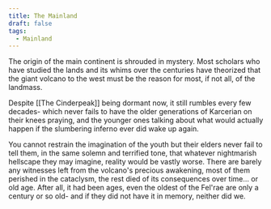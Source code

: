 ```yaml
---
title: The Mainland
draft: false
tags:
  - Mainland
---
```

The origin of the main continent is shrouded in mystery. Most scholars who have studied the lands and its whims over the centuries have theorized that the giant volcano to the west must be the reason for most, if not all, of the landmass.

Despite [[The Cinderpeak]] being dormant now, it still rumbles every few decades- which never fails to have the older generations of Karcerian on their knees praying, and the younger ones talking about what would actually happen if the slumbering inferno ever did wake up again.

You cannot restrain the imagination of the youth but their elders never fail to tell them, in the same solemn and terrified tone, that whatever nightmarish hellscape they may imagine, reality would be vastly worse. There are barely any witnesses left from the volcano's precious awakening, most of them perished in the cataclysm, the rest died of its consequences over time... or old age. After all, it had been ages, even the oldest of the Fel'rae are only a century or so old- and if they did not have it in memory, neither did we.